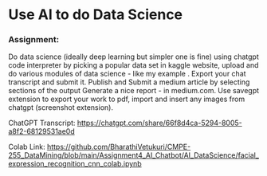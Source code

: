 # Use AI to do Data Science

### Assignment:
Do data science (ideally deep learning but simpler one is fine) using chatgpt code interpreter by picking a popular data set in kaggle website, upload and do various modules of data science - like my example . Export your chat transcript and submit it. Publish and Submit a medium article by selecting sections of the output 
Generate a nice report - in medium.com. Use savegpt extension to export your work to pdf, import and insert any images from chatgpt (screenshot extension).







ChatGPT Transcript: https://chatgpt.com/share/66f8d4ca-5294-8005-a8f2-68129531ae0d 

Colab Link: https://github.com/BharathiVetukuri/CMPE-255_DataMining/blob/main/Assignment4_AI_Chatbot/AI_DataScience/facial_expression_recognition_cnn_colab.ipynb  
